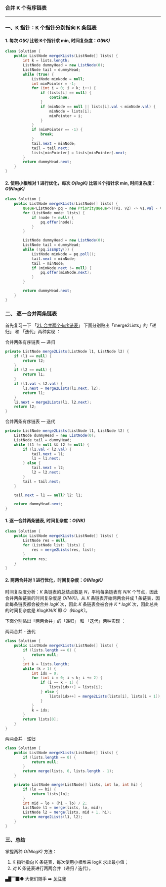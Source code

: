 
### 合并 K 个有序链表
---


### 一、K 指针：K 个指针分别指向 K 条链表

#### 1. 每次 *O(K)* 比较 K个指针求 min, 时间复杂度：*O(NK)*

```Java []
class Solution {
    public ListNode mergeKLists(ListNode[] lists) { 
        int k = lists.length;
        ListNode dummyHead = new ListNode(0);
        ListNode tail = dummyHead;
        while (true) {
            ListNode minNode = null;
            int minPointer = -1;
            for (int i = 0; i < k; i++) {
                if (lists[i] == null) {
                    continue;
                }
                if (minNode == null || lists[i].val < minNode.val) {
                    minNode = lists[i];
                    minPointer = i;
                }
            }
            if (minPointer == -1) {
                break;
            }
            tail.next = minNode;
            tail = tail.next;
            lists[minPointer] = lists[minPointer].next;
        }
        return dummyHead.next;
    }
}
```
#### 2. 使用小根堆对 1 进行优化，每次 *O(logK)* 比较 K个指针求 min, 时间复杂度：*O(NlogK)*
```Java []
class Solution {
    public ListNode mergeKLists(ListNode[] lists) {
        Queue<ListNode> pq = new PriorityQueue<>((v1, v2) -> v1.val - v2.val);
        for (ListNode node: lists) {
            if (node != null) {
                pq.offer(node);
            }
        }

        ListNode dummyHead = new ListNode(0);
        ListNode tail = dummyHead;
        while (!pq.isEmpty()) {
            ListNode minNode = pq.poll();
            tail.next = minNode;
            tail = minNode;
            if (minNode.next != null) {
                pq.offer(minNode.next);
            }
        }

        return dummyHead.next;
    }
}
```
### 二、 逐一合并两条链表
首先复习一下 「[21. 合并两个有序链表](https://leetcode-cn.com/problems/merge-two-sorted-lists/)」
下面分别贴出「merge2Lists」的「递归」 和 「迭代」两种实现 ：

合并两条有序链表 — 递归
```Java []
private ListNode merge2Lists(ListNode l1, ListNode l2) {
    if (l1 == null) {
        return l2;
    }
    if (l2 == null) {
        return l1;
    }
    if (l1.val < l2.val) {
        l1.next = merge2Lists(l1.next, l2);
        return l1;
    }
    l2.next = merge2Lists(l1, l2.next);
    return l2;
}
```
合并两条有序链表 — 迭代
```Java []
private ListNode merge2Lists(ListNode l1, ListNode l2) {
    ListNode dummyHead = new ListNode(0);
    ListNode tail = dummyHead;
    while (l1 != null && l2 != null) {
        if (l1.val < l2.val) {
            tail.next = l1;
            l1 = l1.next;
        } else {
            tail.next = l2;
            l2 = l2.next;
        }
        tail = tail.next;
    }

    tail.next = l1 == null? l2: l1;

    return dummyHead.next;
}
```


#### 1. 逐一合并两条链表, 时间复杂度：*O(NK)*
```Java []
class Solution {
    public ListNode mergeKLists(ListNode[] lists) {
        ListNode res = null;
        for (ListNode list: lists) {
            res = merge2Lists(res, list);
        }
        return res;
    }
}
```
#### 2. 两两合并对 1 进行优化，时间复杂度：*O(NlogK)*
时间复杂度分析：*K* 条链表的总结点数是 *N*，平均每条链表有 *N/K* 个节点，因此合并两条链表的时间复杂度是 *O(N/K)*。从 *K* 条链表开始两两合并成 *1* 条链表，因此每条链表都会被合并 *logK* 次，因此 *K* 条链表会被合并 *K * logK* 次，因此总共的时间复杂度是 *K*logK*N/K* 即 *O（NlogK）*。

下面分别贴出「两两合并」的「递归」 和 「迭代」两种实现 ：

两两合并 - 迭代
```Java []
class Solution {
    public ListNode mergeKLists(ListNode[] lists) {
        if (lists.length == 0) {
            return null;
        }
        int k = lists.length;
        while (k > 1) {
            int idx = 0;
            for (int i = 0; i < k; i += 2) {
                if (i == k - 1) {
                    lists[idx++] = lists[i];
                } else {
                    lists[idx++] = merge2Lists(lists[i], lists[i + 1]);
                }
            }
            k = idx;
        }
        return lists[0];
    }
}
```

两两合并 - 递归
```Java []
class Solution {
    public ListNode mergeKLists(ListNode[] lists) {
        if (lists.length == 0) {
            return null;
        }
        return merge(lists, 0, lists.length - 1);
    }

    private ListNode merge(ListNode[] lists, int lo, int hi) {
        if (lo == hi) {
            return lists[lo];
        }
        int mid = lo + (hi - lo) / 2;
        ListNode l1 = merge(lists, lo, mid);
        ListNode l2 = merge(lists, mid + 1, hi);
        return merge2Lists(l1, l2);
    }
}
```

### 三、总结
掌握两种 *O(NlogK)* 方法：

1. K 指针指向 K 条链表，每次使用小根堆来 logK 求出最小值；
2. 对 K 条链表进行两两合并（递归 / 迭代）。


▄█▔▉● 大佬们随手 ➡️ [关注我](https://leetcode-cn.com/u/sweetiee/)
 